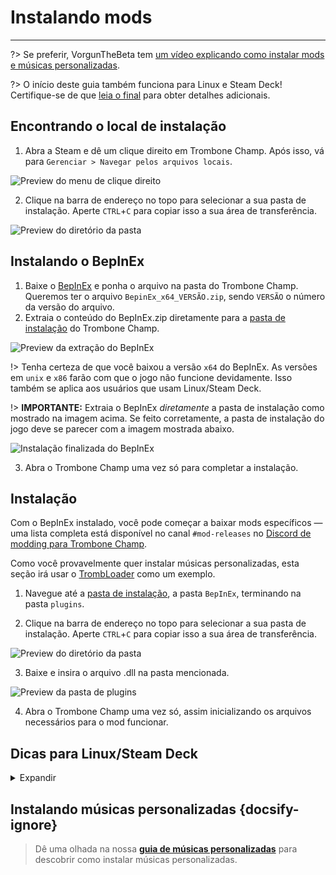 # Instalando mods
---

?> Se preferir, VorgunTheBeta tem [um vídeo explicando como instalar mods e músicas personalizadas](https://youtu.be/pSwNSGx-P5c).

?> O início deste guia também funciona para Linux e Steam Deck! Certifique-se de que [leia o final](#linuxsteam-deck-specific-tips) para obter detalhes adicionais.

## Encontrando o local de instalação
1. Abra a Steam e dê um clique direito em Trombone Champ. Após isso, vá para `Gerenciar > Navegar pelos arquivos locais`.

![Preview do menu de clique direito](../docs/files/localfilescontext.png)

2. Clique na barra de endereço no topo para selecionar a sua pasta de instalação. Aperte `CTRL`+`C` para copiar isso a sua área de transferência.

![Preview do diretório da pasta](../docs/files/copyfolderpath.png)

## Instalando o BepInEx

1. Baixe o [BepInEx](https://github.com/BepInEx/BepInEx/releases/latest) e ponha o arquivo na pasta do Trombone Champ. Queremos ter o arquivo `BepinEx_x64_VERSÃO.zip`, sendo `VERSÃO` o número da versão do arquivo.
2. Extraia o conteúdo do BepInEx.zip diretamente para a [pasta de instalação](##finding-install-location) do Trombone Champ.

![Preview da extração do BepInEx](../docs/files/bepinexextract.png)

!> Tenha certeza de que você baixou a versão `x64` do BepInEx. As versões em `unix` e `x86` farão com que o jogo não funcione devidamente. Isso também se aplica aos usuários que usam Linux/Steam Deck.

!> **IMPORTANTE:** Extraia o BepInEx *diretamente* a pasta de instalação como mostrado na imagem acima. Se feito corretamente, a pasta de instalação do jogo deve se parecer com a imagem mostrada abaixo.

![Instalação finalizada do BepInEx](../docs/files/finishedbepinex.png)

3. Abra o Trombone Champ uma vez só para completar a instalação.

## Instalação

Com o BepInEx instalado, você pode começar a baixar mods específicos — uma lista completa está disponível no canal `#mod-releases` no [Discord de modding para Trombone Champ](https://discord.gg/KVzKRsbetJ).

Como você provavelmente quer instalar músicas personalizadas, esta seção irá usar o [TrombLoader](https://github.com/NyxTheShield/TrombLoader/releases/latest) como um exemplo.

1. Navegue até a [pasta de instalação](###finding-install-location), a pasta `BepInEx`, terminando na pasta `plugins`.

2. Clique na barra de endereço no topo para selecionar a sua pasta de instalação. Aperte `CTRL`+`C` para copiar isso a sua área de transferência.

![Preview do diretório da pasta](../docs/files/copyfolderpathplugins.png)

3. Baixe e insira o arquivo .dll na pasta mencionada.

![Preview da pasta de plugins](../docs/files/pluginswithtrombloader.png)

4. Abra o Trombone Champ uma vez só, assim inicializando os arquivos necessários para o mod funcionar.

## Dicas para Linux/Steam Deck
<details closed>
<summary>Expandir</summary>

O processo de instalação do BepInEx é quase igual ao do Windows mostrado acima, mas tem algumas coisas extras que precisamos estar cientes:

 - Para seguir esse guia, o Steam Deck precisa estar no modo desktop. Isso pode ser feito segurando o botão liga/desliga e selecionando o `Desktop Mode` no menu.

 - Steam Deck users will need to install the game to the internal storage, as BepInEx will not load from the microSD card.

 - As stated earlier, you will still need to install the `x64` Windows version of BepInEx, not the `unix` version, as Trombone Champ is still a Windows application running under Proton.

 - Save and log files are stored in your Steam folder within Proton's compatibility folders.

    - On Steam Deck this can be found at: `~/.local/share/Steam/steamapps/compatdata/1059990/pfx/drive_c/users/steamuser/AppData/LocalLow/Holy Wow/TromboneChamp`
    - On other Linux flavors you can run `locate -r /Holy Wow$` from the terminal if you're unsure of where your Steam folder is.

You will also need to add `WINEDLLOVERRIDES="winhttp=n,b" %command%` to your game's launch options. To do this, right click the game in Steam and click `Properties`. Unlike on Windows, Proton won't load BepInEx's files unless specifically instructed to here.

![Preview das propriedades da Steam](../docs/files/linuxsteamproperties.png)

Once added, BepInEx should now work! Install your mods [as instructed above](##installation) to get custom songs working.

### Video Backgrounds {docsify-ignore}

Some custom songs will include videos for their backgrounds, and the default Proton install cannot play these back. If you want these to work, you can install `GE-Proton` using [ProtonUp-Qt](https://davidotek.github.io/protonup-qt/). This is a version of Proton that includes some additional features, including the ability to play back video formats that Valve are unable to support officially.

We recommend following [this guide created by GamingOnLinux](https://www.gamingonlinux.com/2022/03/protonup-qt-got-upgraded-heres-how-to-use-it-on-steam-deck-and-linux/) for instructions on how to use ProtonUp-Qt and install `GE-Proton`.

!> Even with GE-Proton, you may still experience some issues with video playback depending on your setup. </details>

## Instalando músicas personalizadas {docsify-ignore}

> Dê uma olhada na nossa [**guia de músicas personalizadas**](installing-songs) para descobrir como instalar músicas personalizadas.